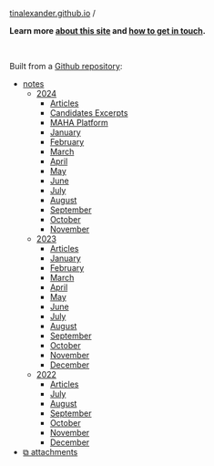 [tinalexander.github.io](https://tinalexander.github.io/) /

**Learn more [about this site](https://tinalexander.github.io/notes/) and [how to get in touch](https://github.com/tinalexander#about-me).**

<br>

Built from a [Github repository](https://github.com/tinalexander/tinalexander.github.io/tree/main/):

- [notes](https://tinalexander.github.io/notes/)
  - [2024](https://tinalexander.github.io/notes/2024/)
    - [Articles](https://tinalexander.github.io/notes/2024/articles)
    - [Candidates Excerpts](https://tinalexander.github.io/notes/2024/candidates-excerpts)
    - [MAHA Platform](https://tinalexander.github.io/notes/2024/maha-platform)
    - [January](https://tinalexander.github.io/notes/2024/01)
    - [February](https://tinalexander.github.io/notes/2024/02)
    - [March](https://tinalexander.github.io/notes/2024/03)
    - [April](https://tinalexander.github.io/notes/2024/04)
    - [May](https://tinalexander.github.io/notes/2024/05)
    - [June](https://tinalexander.github.io/notes/2024/06)
    - [July](https://tinalexander.github.io/notes/2024/07)
    - [August](https://tinalexander.github.io/notes/2024/08)
    - [September](https://tinalexander.github.io/notes/2024/09)
    - [October](https://tinalexander.github.io/notes/2024/10)
    - [November](https://tinalexander.github.io/notes/2024/11)
  - [2023](https://tinalexander.github.io/notes/2023/)
    - [Articles](https://tinalexander.github.io/notes/2023/articles)
    - [January](https://tinalexander.github.io/notes/2023/01)
    - [February](https://tinalexander.github.io/notes/2023/02)
    - [March](https://tinalexander.github.io/notes/2023/03)
    - [April](https://tinalexander.github.io/notes/2023/04)
    - [May](https://tinalexander.github.io/notes/2023/05)
    - [June](https://tinalexander.github.io/notes/2023/06)
    - [July](https://tinalexander.github.io/notes/2023/07)
    - [August](https://tinalexander.github.io/notes/2023/08)
    - [September](https://tinalexander.github.io/notes/2023/09)
    - [October](https://tinalexander.github.io/notes/2023/10)
    - [November](https://tinalexander.github.io/notes/2023/11)
    - [December](https://tinalexander.github.io/notes/2023/12)
  - [2022](https://tinalexander.github.io/notes/2022/)
    - [Articles](https://tinalexander.github.io/notes/2022/articles)
    - [July](https://tinalexander.github.io/notes/2022/07)
    - [August](https://tinalexander.github.io/notes/2022/08)
    - [September](https://tinalexander.github.io/notes/2022/09)
    - [October](https://tinalexander.github.io/notes/2022/10)
    - [November](https://tinalexander.github.io/notes/2022/11)
    - [December](https://tinalexander.github.io/notes/2022/12)
- [⧉ attachments](https://github.com/tinalexander/tinalexander.github.io/tree/main/notes/attachments)
